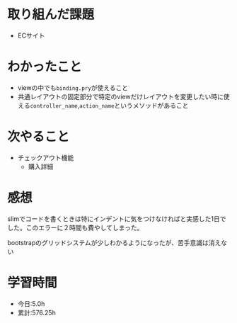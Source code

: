 # 取り組んだ課題
- ECサイト
# わかったこと
- viewの中でも`binding.pry`が使えること
- 共通レイアウトの固定部分で特定のviewだけレイアウトを変更したい時に使える`controller_name`,`action_name`というメソッドがあること
# 次やること
- チェックアウト機能
  - 購入詳細
# 感想
slimでコードを書くときは特にインデントに気をつけなければと実感した1日でした。このエラーに２時間も費やしてしまった。

bootstrapのグリッドシステムが少しわかるようになったが、苦手意識は消えない
# 学習時間
- 今日:5.0h
- 累計:576.25h